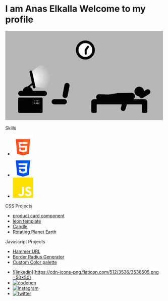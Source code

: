 

<div class="shadow">

</div>

# I am <span>Anas Elkalla</span> Welcome to my profile

<div role="main">

![programmer](images/giphy.gif)

</div>

<div class="skills">

<span>Skills</span>

  - ![html](images/html-5.png)
  - ![css](images/css-3.png)
  - ![javascript](images/js.png)

</div>

<div class="projects">

<div class="css">

<span>CSS Projects</span>

  - [product card
    component](https://github.com/AnasElkalla/product-preview-card-component-main)
  - [leon template](https://github.com/AnasElkalla/leon-template)
  - [Candle](https://github.com/AnasElkalla/candle)
  - [Rotating Planet
    Earth](https://github.com/AnasElkalla/rotatingEarthPlanet)

</div>

<div class="js">

<span>Javascript Projects</span>

  - [Hammer URL](https://github.com/AnasElkalla/hammerURL)
  - [Border Radius
    Generator](https://github.com/AnasElkalla/border-radius-generator)
  - [Custom Color
    palette](https://github.com/AnasElkalla/Custom-Color-palette)

</div>

</div>

  - [![linkedin](https://cdn-icons-png.flaticon.com/512/3536/3536505.png =50×50)](https://www.linkedin.com/in/anas-elkalla-8b0432111/)  
  - [![codepen](https://cdn-icons-png.flaticon.com/512/1377/1377243.png)](https://codepen.io/anaselkalla)
  - [![instagram](https://cdn-icons-png.flaticon.com/512/2111/2111463.png)](https://www.instagram.com/anas_elkalla/)
  - [![twitter](https://cdn-icons-png.flaticon.com/512/3256/3256013.png)](https://twitter.com/anaselkala)
  
